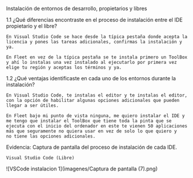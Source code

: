 Instalación de entornos de desarrollo, propietarios y libres

  1.1 ¿Qué diferencias encontraste en el proceso de instalación entre el IDE propietario y el libre?
  
    En Visual Studio Code se hace desde la típica pestaña donde acepta la licencia y pones las tareas adicionales, confirmas la instalación y ya.
    
    En Fleet en vez de la típica pestaña se te instala primero un ToolBox y ahí lo instalas una vez instalado al ejecutarlo por primera vez elige tu región y aceptas los términos y ya.
    
  1.2 ¿Qué ventajas identificaste en cada uno de los entornos durante la instalación?
  
    En Visual Studio Code, te instalas el editor y te instalas el editor, con la opción de habilitar algunas opciones adicionales que pueden llegar a ser útiles.
    
    En Fleet bajo mi punto de vista ninguna, me quiero instalar el IDE y me tengo que instalar el ToolBox que tiene toda la pinta que se ejecuta con el inicio del ordenador en este te vienen 50 aplicaciones más que seguramente no quiera usar en vez de solo lo que quiero y     no tiene las opciones adicionales.
    
  Evidencia: Captura de pantalla del proceso de instalación de cada IDE.
  
    Visual Studio Code (Libre)
    
  ![VSCode instalacion 1](imagenes/Captura de pantalla (7).png)


